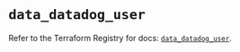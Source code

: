 # `data_datadog_user`

Refer to the Terraform Registry for docs: [`data_datadog_user`](https://registry.terraform.io/providers/datadog/datadog/3.78.0/docs/data-sources/user).
